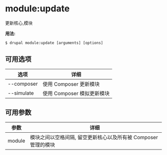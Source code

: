 # module:update
更新核心,模块

**用法:**
```
$ drupal module:update [arguments] [options]
```

## 可用选项
选项 | 详细
-------|-------------
--composer | 使用 Composer 更新模块
--simulate | 使用 Composer 模拟更新模块

## 可用参数
参数 | 详细
---------|-------------
module | 模块之间以空格间隔, 留空更新核心以及所有被 Composer 管理的模块

